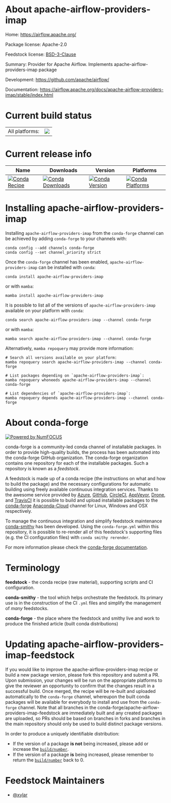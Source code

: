 About apache-airflow-providers-imap
===================================

Home: https://airflow.apache.org/

Package license: Apache-2.0

Feedstock license: [BSD-3-Clause](https://github.com/conda-forge/apache-airflow-providers-imap-feedstock/blob/main/LICENSE.txt)

Summary: Provider for Apache Airflow. Implements apache-airflow-providers-imap package

Development: https://github.com/apache/airflow/

Documentation: https://airflow.apache.org/docs/apache-airflow-providers-imap/stable/index.html

Current build status
====================


<table><tr><td>All platforms:</td>
    <td>
      <a href="https://dev.azure.com/conda-forge/feedstock-builds/_build/latest?definitionId=11872&branchName=main">
        <img src="https://dev.azure.com/conda-forge/feedstock-builds/_apis/build/status/apache-airflow-providers-imap-feedstock?branchName=main">
      </a>
    </td>
  </tr>
</table>

Current release info
====================

| Name | Downloads | Version | Platforms |
| --- | --- | --- | --- |
| [![Conda Recipe](https://img.shields.io/badge/recipe-apache--airflow--providers--imap-green.svg)](https://anaconda.org/conda-forge/apache-airflow-providers-imap) | [![Conda Downloads](https://img.shields.io/conda/dn/conda-forge/apache-airflow-providers-imap.svg)](https://anaconda.org/conda-forge/apache-airflow-providers-imap) | [![Conda Version](https://img.shields.io/conda/vn/conda-forge/apache-airflow-providers-imap.svg)](https://anaconda.org/conda-forge/apache-airflow-providers-imap) | [![Conda Platforms](https://img.shields.io/conda/pn/conda-forge/apache-airflow-providers-imap.svg)](https://anaconda.org/conda-forge/apache-airflow-providers-imap) |

Installing apache-airflow-providers-imap
========================================

Installing `apache-airflow-providers-imap` from the `conda-forge` channel can be achieved by adding `conda-forge` to your channels with:

```
conda config --add channels conda-forge
conda config --set channel_priority strict
```

Once the `conda-forge` channel has been enabled, `apache-airflow-providers-imap` can be installed with `conda`:

```
conda install apache-airflow-providers-imap
```

or with `mamba`:

```
mamba install apache-airflow-providers-imap
```

It is possible to list all of the versions of `apache-airflow-providers-imap` available on your platform with `conda`:

```
conda search apache-airflow-providers-imap --channel conda-forge
```

or with `mamba`:

```
mamba search apache-airflow-providers-imap --channel conda-forge
```

Alternatively, `mamba repoquery` may provide more information:

```
# Search all versions available on your platform:
mamba repoquery search apache-airflow-providers-imap --channel conda-forge

# List packages depending on `apache-airflow-providers-imap`:
mamba repoquery whoneeds apache-airflow-providers-imap --channel conda-forge

# List dependencies of `apache-airflow-providers-imap`:
mamba repoquery depends apache-airflow-providers-imap --channel conda-forge
```


About conda-forge
=================

[![Powered by
NumFOCUS](https://img.shields.io/badge/powered%20by-NumFOCUS-orange.svg?style=flat&colorA=E1523D&colorB=007D8A)](https://numfocus.org)

conda-forge is a community-led conda channel of installable packages.
In order to provide high-quality builds, the process has been automated into the
conda-forge GitHub organization. The conda-forge organization contains one repository
for each of the installable packages. Such a repository is known as a *feedstock*.

A feedstock is made up of a conda recipe (the instructions on what and how to build
the package) and the necessary configurations for automatic building using freely
available continuous integration services. Thanks to the awesome service provided by
[Azure](https://azure.microsoft.com/en-us/services/devops/), [GitHub](https://github.com/),
[CircleCI](https://circleci.com/), [AppVeyor](https://www.appveyor.com/),
[Drone](https://cloud.drone.io/welcome), and [TravisCI](https://travis-ci.com/)
it is possible to build and upload installable packages to the
[conda-forge](https://anaconda.org/conda-forge) [Anaconda-Cloud](https://anaconda.org/)
channel for Linux, Windows and OSX respectively.

To manage the continuous integration and simplify feedstock maintenance
[conda-smithy](https://github.com/conda-forge/conda-smithy) has been developed.
Using the ``conda-forge.yml`` within this repository, it is possible to re-render all of
this feedstock's supporting files (e.g. the CI configuration files) with ``conda smithy rerender``.

For more information please check the [conda-forge documentation](https://conda-forge.org/docs/).

Terminology
===========

**feedstock** - the conda recipe (raw material), supporting scripts and CI configuration.

**conda-smithy** - the tool which helps orchestrate the feedstock.
                   Its primary use is in the construction of the CI ``.yml`` files
                   and simplify the management of *many* feedstocks.

**conda-forge** - the place where the feedstock and smithy live and work to
                  produce the finished article (built conda distributions)


Updating apache-airflow-providers-imap-feedstock
================================================

If you would like to improve the apache-airflow-providers-imap recipe or build a new
package version, please fork this repository and submit a PR. Upon submission,
your changes will be run on the appropriate platforms to give the reviewer an
opportunity to confirm that the changes result in a successful build. Once
merged, the recipe will be re-built and uploaded automatically to the
`conda-forge` channel, whereupon the built conda packages will be available for
everybody to install and use from the `conda-forge` channel.
Note that all branches in the conda-forge/apache-airflow-providers-imap-feedstock are
immediately built and any created packages are uploaded, so PRs should be based
on branches in forks and branches in the main repository should only be used to
build distinct package versions.

In order to produce a uniquely identifiable distribution:
 * If the version of a package **is not** being increased, please add or increase
   the [``build/number``](https://docs.conda.io/projects/conda-build/en/latest/resources/define-metadata.html#build-number-and-string).
 * If the version of a package **is** being increased, please remember to return
   the [``build/number``](https://docs.conda.io/projects/conda-build/en/latest/resources/define-metadata.html#build-number-and-string)
   back to 0.

Feedstock Maintainers
=====================

* [@xylar](https://github.com/xylar/)


